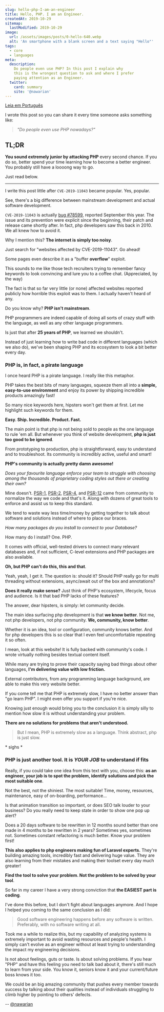 ```yaml
---
slug: hello-php-I-am-an-engineer
title: Hello, PHP. I am an Engineer.
createdAt: 2019-10-29
sitemap:
  lastModified: 2019-10-29
image:
  url: /assets/images/posts/0-hello-640.webp
  alt: 'An smartphone with a blank screen and a text saying "Hello"'
tags:
  - core
  - languages
meta:
  description:
    Do people even use PHP? In this post I explain why
    this is the wrongest question to ask and where I prefer
    paying attention as an Engineer.
  twitter:
    card: summary
    site: '@nawarian'
---
```


[Leia em Português](/br/edicao/ola-php-eu-sou-um-engenheiro)

I wrote this post so you can share it every time someone asks
something like:
> _"Do people even use PHP nowadays?"_

## TL;DR

**You sound extremely junior by attacking PHP** every second chance.
If you do so, better spend your time learning how to become a better
engineer. You probably still have a loooong way to go.

Just read below.

---

I write this post little after `CVE-2019-11043` became popular. Yes,
popular.

See, there's a big difference between mainstream development and
actual software development.

`CVE-2019-11043` is actually [bug #78599](https://bugs.php.net/bug.php?id=78599),
reported September this year. The issue and its prevention were
explicit since the beginning, their patch and release came shortly
after. In fact, php developers saw this back in 2010. We all knew
how to avoid it.

Why I mention this? **The internet is simply too noisy**.

Just search for "websites affected by CVE-2019-11043". Go ahead!

Some pages even describe it as a "buffer **overflow**" exploit.

This sounds to me like those tech recruiters trying to remember
fancy keywords to look convincing and lure you to a coffee chat.
(Appreciated, by the way)

The fact is that so far very little (or none) affected websites
reported publicly how horrible this exploit was to them. I
actually haven't heard of any.

Do you know why? **PHP isn't mainstream**.

PHP programmers are indeed capable of doing all sorts of crazy
stuff with the language, as well as any other language programmers.

Is just that after **25 years of PHP**, we learned we shouldn't.

Instead of just learning how to write bad code in different
languages (which we also do), we've been shaping PHP and its
ecosystem to look a bit better every day.

### PHP is, in fact, a pirate language

I once heard PHP is a pirate language. I really like this
metaphor.

PHP takes the best bits of many languages, squeeze them all
into a **simple, easy-to-use environment** and enjoy its power by
shipping incredible products amazingly fast!

So many nice keywords here, hipsters won't get them at first.
Let me highlight such keywords for them.

**Easy. Ship. Incredible. Product. Fast.**

The main point is that php is not being sold to people as the
one language to rule 'em all. But whenever you think of website
development, **php is just too good to be ignored**.

From prototyping to production, php is straightforward, easy to
understand and to troubleshoot. Its community is incredibly
active, useful and smart!

**PHP's community is actually pretty damn awesome!**

_Does your favourite language enforce your team to struggle with
choosing among the thousands of proprietary coding styles out
there or creating their own?_

Mine doesn't. [PSR-1](https://www.php-fig.org/psr/psr-1/),
[PSR-2](https://www.php-fig.org/psr/psr-2/),
[PSR-4](https://www.php-fig.org/psr/psr-4/),
and [PSR-12](https://www.php-fig.org/psr/psr-12/) came from
community to normalize the way we code and that's it. Along with
dozens of great tools to enforce and assist us to keep this standard.

We tend to waste way less time/money by getting together to talk
about software and solutions instead of where to place our braces.

_How many packages do you install to connect to your Database?_

How many do I install? One. PHP.

It comes with official, well-tested drivers to connect many relevant
databases and, if not sufficient, C-level extensions and PHP
packages are also available.

**Oh, but PHP can't do this, this and that**.

Yeah, yeah, I get it. The question is: should it? Should PHP
really go for multi threading without extensions, async/await
out of the box and annotations?

**Does it really make sense?** Just think of PHP's ecosystem,
lifecycle, focus and audience. Is it that bad PHP lacks of these
features?

The answer, dear hipsters, is simply: let community decide.

The main idea surfacing php development is that **we know
better**. Not me, not php developers, not php community. **We,
community, know better**.

Whether it is an idea, tool or configuration, community
knows better. And for php developers this is so clear that I
even feel uncomfortable repeating it so often.

I mean, look at this website! It is fully backed with
community's code. I wrote virtually nothing besides textual
content itself.

While many are trying to prove their capacity saying bad things
about other languages, **I'm delivering value with low friction.**

External contributors, from any programming language
background, are able to make this very website better.

If you come tell me that PHP is extremely slow, I have no better
answer than "go learn PHP". I might even offer you support if
you're nice.

Knowing just enough would bring you to the conclusion it is simply
silly to mention how slow it is without understanding your problem.

**There are no solutions for problems that aren't understood.** 

> But I mean, PHP is extremely slow as a language.
> Think abstract, php is just slow.

\* sighs *

### PHP is just another tool. It is _YOUR JOB_ to understand if fits

Really, if you could take one idea from this text with you, choose
this: **as an engineer, your job is to spot the problem, identify
solutions and pick the most suitable one**.

Not the best, not the shiniest. The most suitable! Time, money,
resources, maintenance, easy of on-boarding, performance...

Is that animation transition so important, or does SEO talk
louder to your business? Do you really need to keep state in
order to show one pop up alert?

Does a 20 days software to be rewritten in 12 months sound
better than one made in 4 months to be rewritten in 2 years?
Sometimes yes, sometimes not. Sometimes constant refactoring is much
better. Know your problem first!

**This also applies to php engineers making fun of Laravel experts.**
They're building amazing tools, incredibly fast and delivering huge
value. They are also learning from their mistakes and making their
toolset every day much greater!

**Find the tool to solve your problem. Not the problem to be
solved by your tool**.

So far in my career I have a very strong conviction that **the
EASIEST part is coding**.

I've done this before, but I don't fight about languages anymore.
And I hope I helped you coming to the same conclusion as I did:

> Good software engineering happens before any software is written.
> Preferably, with no software writing at all.

Took me a while to realize this, but my capability of analyzing systems
is extremely important to avoid wasting resources and people's
health. I simply can't evolve as an engineer without at least trying to
understanding the impact my engineering decisions.

Is not about feelings, guts or taste. Is about solving problems.
If you hear "PHP" and have this feeling you need to talk bad about
it, there's still much to learn from your side. You know it,
seniors know it and your current/future boss knows it too.

We could be an big amazing community that pushes every member
towards success by talking about their qualities instead of
individuals struggling to climb higher by pointing to others' defects.

<div class="align-right">
  --
  <a href="https://twitter.com/nawarian" rel="nofollow">
    @nawarian
  </a>
</div>

<script type="application/ld+json">
{
  "@context": "https://schema.org",
  "@type": "TechArticle",
  "headline": "Hello, PHP. I am an Engineer.",
  "description": "Do people even use PHP? In this post I explain why this is the wrongest question to ask and where I prefer paying attention as an Engineer.",
  "image": [
    "{{ $page->getBaseUrl() }}/assets/images/0-hello.jpg"
   ],
  "datePublished": "2019-10-29T00:00:00+08:00",
  "dateModified": "2019-10-29T00:00:00+08:00",
  "author": {
    "@type": "Person",
    "name": "Nawarian Níckolas Da Silva"
  },
   "publisher": {
    "@type": "Organization",
    "name": "ThePHP Website",
    "logo": {
      "@type": "ImageObject",
      "url": "https://thephp.website/favicon.ico"
    }
  }
}
</script>
